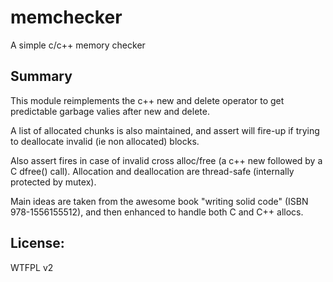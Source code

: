 # memchecker
A simple c/c++ memory checker

Summary
-------
This module reimplements the c++ new and delete operator
 to get predictable garbage valies after new and delete.
 
  A list of allocated chunks is also maintained, and assert will
  fire-up if trying to deallocate invalid (ie non allocated) blocks.
 
  Also assert fires in case of invalid cross alloc/free (a c++ new followed by a
  C dfree() call).
  Allocation and deallocation are thread-safe (internally protected by mutex).
 
  Main ideas are taken from the awesome book "writing solid code" (ISBN 978-1556155512), and then enhanced
  to handle both C and C++ allocs.


License:
--------
WTFPL v2

